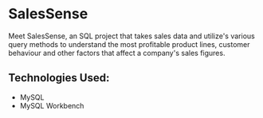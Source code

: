 # SalesSense

Meet SalesSense, an SQL project that takes sales data and utilize's various query methods to understand the most profitable product lines, customer behaviour 
and other factors that affect a company's sales figures.

## Technologies Used:
- MySQL
- MySQL Workbench
